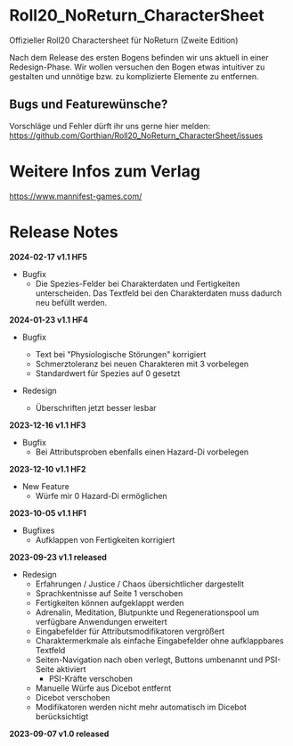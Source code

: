 # Roll20_NoReturn_CharacterSheet
Offizieller Roll20 Charactersheet für NoReturn (Zweite Edition)

Nach dem Release des ersten Bogens befinden wir uns aktuell in einer Redesign-Phase.
Wir wollen versuchen den Bogen etwas intuitiver zu gestalten und unnötige bzw. zu komplizierte Elemente zu entfernen.

## Bugs und Featurewünsche?
Vorschläge und Fehler dürft ihr uns gerne hier melden:
https://github.com/Gorthian/Roll20_NoReturn_CharacterSheet/issues

# Weitere Infos zum Verlag
https://www.mannifest-games.com/

# Release Notes

**2024-02-17 v1.1 HF5**

* Bugfix
    * Die Spezies-Felder bei Charakterdaten und Fertigkeiten unterscheiden. Das Textfeld bei den Charakterdaten muss dadurch neu befüllt werden.

**2024-01-23 v1.1 HF4**

* Bugfix
    * Text bei "Physiologische Störungen" korrigiert
    * Schmerztoleranz bei neuen Charakteren mit 3 vorbelegen
    * Standardwert für Spezies auf 0 gesetzt

* Redesign
    * Überschriften jetzt besser lesbar

**2023-12-16 v1.1 HF3**

* Bugfix
    * Bei Attributsproben ebenfalls einen Hazard-Di vorbelegen

**2023-12-10 v1.1 HF2**

* New Feature
  * Würfe mir 0 Hazard-Di ermöglichen

**2023-10-05 v1.1 HF1**

* Bugfixes
  * Aufklappen von Fertigkeiten korrigiert

**2023-09-23 v1.1 released**

* Redesign
  * Erfahrungen / Justice / Chaos übersichtlicher dargestellt
  * Sprachkentnisse auf Seite 1 verschoben
  * Fertigkeiten können aufgeklappt werden
  * Adrenalin, Meditation, Blutpunkte und Regenerationspool um verfügbare Anwendungen erweitert
  * Eingabefelder für Attributsmodifikatoren vergrößert
  * Charaktermerkmale als einfache Eingabefelder ohne aufklappbares Textfeld
  * Seiten-Navigation nach oben verlegt, Buttons umbenannt und PSI-Seite aktiviert
       * PSI-Kräfte verschoben
  * Manuelle Würfe aus Dicebot entfernt
  * Dicebot verschoben
  * Modifikatoren werden nicht mehr automatisch im Dicebot berücksichtigt

**2023-09-07 v1.0 released**
